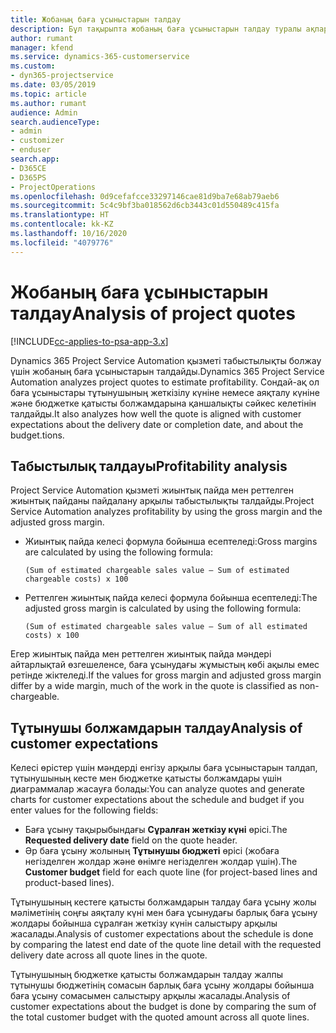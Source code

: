 ```yaml
---
title: Жобаның баға ұсыныстарын талдау
description: Бұл тақырыпта жобаның баға ұсыныстарын талдау туралы ақпарат берілген.
author: rumant
manager: kfend
ms.service: dynamics-365-customerservice
ms.custom:
- dyn365-projectservice
ms.date: 03/05/2019
ms.topic: article
ms.author: rumant
audience: Admin
search.audienceType:
- admin
- customizer
- enduser
search.app:
- D365CE
- D365PS
- ProjectOperations
ms.openlocfilehash: 0d9cefafcce33297146cae81d9ba7e68ab79aeb6
ms.sourcegitcommit: 5c4c9bf3ba018562d6cb3443c01d550489c415fa
ms.translationtype: HT
ms.contentlocale: kk-KZ
ms.lasthandoff: 10/16/2020
ms.locfileid: "4079776"
---
```

# <a name="analysis-of-project-quotes"></a><span data-ttu-id="4e32a-103">Жобаның баға ұсыныстарын талдау</span><span class="sxs-lookup"><span data-stu-id="4e32a-103">Analysis of project quotes</span></span>

[!INCLUDE[cc-applies-to-psa-app-3.x](../includes/cc-applies-to-psa-app-3x.md)]

<span data-ttu-id="4e32a-104">Dynamics 365 Project Service Automation қызметі табыстылықты болжау үшін жобаның баға ұсыныстарын талдайды.</span><span class="sxs-lookup"><span data-stu-id="4e32a-104">Dynamics 365 Project Service Automation analyzes project quotes to estimate profitability.</span></span> <span data-ttu-id="4e32a-105">Сондай-ақ ол баға ұсыныстары тұтынушының жеткізілу күніне немесе аяқталу күніне және бюджетке қатысты болжамдарына қаншалықты сәйкес келетінін талдайды.</span><span class="sxs-lookup"><span data-stu-id="4e32a-105">It also analyzes how well the quote is aligned with customer expectations about the delivery date or completion date, and about the budget.tions.</span></span>

## <a name="profitability-analysis"></a><span data-ttu-id="4e32a-106">Табыстылық талдауы</span><span class="sxs-lookup"><span data-stu-id="4e32a-106">Profitability analysis</span></span>

<span data-ttu-id="4e32a-107">Project Service Automation қызметі жиынтық пайда мен реттелген жиынтық пайданы пайдалану арқылы табыстылықты талдайды.</span><span class="sxs-lookup"><span data-stu-id="4e32a-107">Project Service Automation analyzes profitability by using the gross margin and the adjusted gross margin.</span></span>

- <span data-ttu-id="4e32a-108">Жиынтық пайда келесі формула бойынша есептеледі:</span><span class="sxs-lookup"><span data-stu-id="4e32a-108">Gross margins are calculated by using the following formula:</span></span>

  `
    (Sum of estimated chargeable sales value – Sum of estimated chargeable costs) x 100
  `
- <span data-ttu-id="4e32a-109">Реттелген жиынтық пайда келесі формула бойынша есептеледі:</span><span class="sxs-lookup"><span data-stu-id="4e32a-109">The adjusted gross margin is calculated by using the following formula:</span></span>

  `
    (Sum of estimated chargeable sales value – Sum of all estimated costs) x 100
  `

<span data-ttu-id="4e32a-110">Егер жиынтық пайда мен реттелген жиынтық пайда мәндері айтарлықтай өзгешеленсе, баға ұсынудағы жұмыстың көбі ақылы емес ретінде жіктеледі.</span><span class="sxs-lookup"><span data-stu-id="4e32a-110">If the values for gross margin and adjusted gross margin differ by a wide margin, much of the work in the quote is classified as non-chargeable.</span></span>

## <a name="analysis-of-customer-expectations"></a><span data-ttu-id="4e32a-111">Тұтынушы болжамдарын талдау</span><span class="sxs-lookup"><span data-stu-id="4e32a-111">Analysis of customer expectations</span></span>

<span data-ttu-id="4e32a-112">Келесі өрістер үшін мәндерді енгізу арқылы баға ұсыныстарын талдап, тұтынушының кесте мен бюджетке қатысты болжамдары үшін диаграммалар жасауға болады:</span><span class="sxs-lookup"><span data-stu-id="4e32a-112">You can analyze quotes and generate charts for customer expectations about the schedule and budget if you enter values for the following fields:</span></span>

- <span data-ttu-id="4e32a-113">Баға ұсыну тақырыбындағы **Сұралған жеткізу күні** өрісі.</span><span class="sxs-lookup"><span data-stu-id="4e32a-113">The **Requested delivery date** field on the quote header.</span></span>
- <span data-ttu-id="4e32a-114">Әр баға ұсыну жолының **Тұтынушы бюджеті** өрісі (жобаға негізделген жолдар және өнімге негізделген жолдар үшін).</span><span class="sxs-lookup"><span data-stu-id="4e32a-114">The **Customer budget** field for each quote line (for project-based lines and product-based lines).</span></span>

<span data-ttu-id="4e32a-115">Тұтынушының кестеге қатысты болжамдарын талдау баға ұсыну жолы мәліметінің соңғы аяқталу күні мен баға ұсынудағы барлық баға ұсыну жолдары бойынша сұралған жеткізу күнін салыстыру арқылы жасалады.</span><span class="sxs-lookup"><span data-stu-id="4e32a-115">Analysis of customer expectations about the schedule is done by comparing the latest end date of the quote line detail with the requested delivery date across all quote lines in the quote.</span></span>

<span data-ttu-id="4e32a-116">Тұтынушының бюджетке қатысты болжамдарын талдау жалпы тұтынушы бюджетінің сомасын барлық баға ұсыну жолдары бойынша баға ұсыну сомасымен салыстыру арқылы жасалады.</span><span class="sxs-lookup"><span data-stu-id="4e32a-116">Analysis of customer expectations about the budget is done by comparing the sum of the total customer budget with the quoted amount across all quote lines.</span></span>
